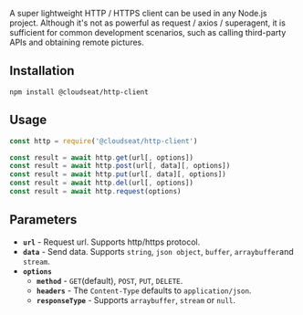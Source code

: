 A super lightweight HTTP / HTTPS client can be used in any Node.js project. Although it's not as powerful as request / axios / superagent, it is sufficient for common development scenarios, such as calling third-party APIs and obtaining remote pictures.

## Installation

```
npm install @cloudseat/http-client
```

## Usage

```js
const http = require('@cloudseat/http-client')

const result = await http.get(url[, options])
const result = await http.post(url[, data][, options])
const result = await http.put(url[, data][, options])
const result = await http.del(url[, options])
const result = await http.request(options)
```

## Parameters

* **`url`** - Request url. Supports http/https protocol.
* **`data`** - Send data. Supports `string`, `json object`, `buffer`, `arraybuffer`and `stream`.
* **`options`**
  * **`method`** - `GET`(default), `POST`, `PUT`, `DELETE`.
  * **`headers`** - The `Content-Type` defaults to `application/json`.
  * **`responseType`** - Supports `arraybuffer`, `stream` or `null`.
